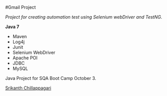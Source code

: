 #Gmail Project


*Project for creating automation test using Selenium webDriver and TestNG.*

**Java 7**

* Maven
* Log4j
* Junit
* Selenium WebDriver
* Apache POI
* JDBC
* MySQL

Java Project for SQA Boot Camp October 3.

[Srikanth Chillappagari](https://github.srikanth-chillappagari)
